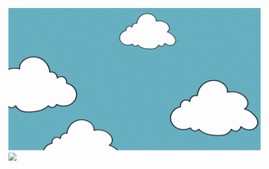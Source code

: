 <img
  src="https://raw.githubusercontent.com/VishSinh/VishSinh/main/intro.gif"
  />
<img align="center" src="https://github-readme-stats.vercel.app/api/top-langs/?username=VishSinh&layout=donut&theme=dracula"/>
